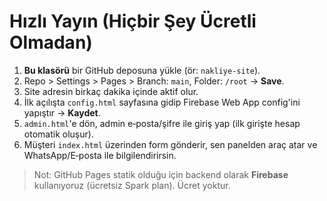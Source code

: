 # Hızlı Yayın (Hiçbir Şey Ücretli Olmadan)

1) **Bu klasörü** bir GitHub deposuna yükle (ör: `nakliye-site`).  
2) Repo > Settings > Pages > Branch: `main`, Folder: `/root` → **Save**.  
3) Site adresin birkaç dakika içinde aktif olur.  
4) İlk açılışta `config.html` sayfasına gidip Firebase Web App config'ini yapıştır → **Kaydet**.  
5) `admin.html`'e dön, admin e‑posta/şifre ile giriş yap (ilk girişte hesap otomatik oluşur).  
6) Müşteri `index.html` üzerinden form gönderir, sen panelden araç atar ve WhatsApp/E‑posta ile bilgilendirirsin.

> Not: GitHub Pages statik olduğu için backend olarak **Firebase** kullanıyoruz (ücretsiz Spark plan). Ücret yoktur.